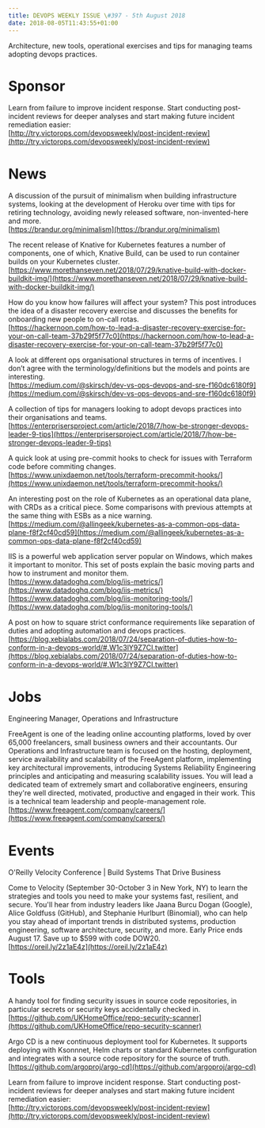 ```yaml
---
title: DEVOPS WEEKLY ISSUE \#397 - 5th August 2018 
date: 2018-08-05T11:43:55+01:00
---
```


Architecture, new tools, operational exercises and tips for managing teams adopting devops practices.


Sponsor
======

Learn from failure to improve incident response. Start conducting post-incident reviews for deeper analyses and start making future incident remediation easier:
<br>[http://try.victorops.com/devopsweekly/post-incident-review](http://try.victorops.com/devopsweekly/post-incident-review)


News
====

A discussion of the pursuit of minimalism when building infrastructure systems, looking at the development of Heroku over time with tips for retiring technology, avoiding newly released software, non-invented-here and more.
<br>[https://brandur.org/minimalism](https://brandur.org/minimalism)


The recent release of Knative for Kubernetes features a number of components, one of which, Knative Build, can be used to run container builds on your Kubernetes cluster.
<br>[https://www.morethanseven.net/2018/07/29/knative-build-with-docker-buildkit-img/](https://www.morethanseven.net/2018/07/29/knative-build-with-docker-buildkit-img/)


How do you know how failures will affect your system? This post introduces the idea of a disaster recovery exercise and discusses the benefits for onboarding new people to on-call rotas.
<br>[https://hackernoon.com/how-to-lead-a-disaster-recovery-exercise-for-your-on-call-team-37b29f5f77c0](https://hackernoon.com/how-to-lead-a-disaster-recovery-exercise-for-your-on-call-team-37b29f5f77c0)


A look at different ops organisational structures in terms of incentives. I don’t agree with the terminology/definitions but the models and points are interesting.
<br>[https://medium.com/@skirsch/dev-vs-ops-devops-and-sre-f160dc6180f9](https://medium.com/@skirsch/dev-vs-ops-devops-and-sre-f160dc6180f9)


A collection of tips for managers looking to adopt devops practices into their organisations and teams.
<br>[https://enterprisersproject.com/article/2018/7/how-be-stronger-devops-leader-9-tips](https://enterprisersproject.com/article/2018/7/how-be-stronger-devops-leader-9-tips)


A quick look at using pre-commit hooks to check for issues with Terraform code before commiting changes.
<br>[https://www.unixdaemon.net/tools/terraform-precommit-hooks/](https://www.unixdaemon.net/tools/terraform-precommit-hooks/)


An interesting post on the role of Kubernetes as an operational data plane, with CRDs as a critical piece. Some comparisons with previous attempts at the same thing with ESBs as a nice warning.
<br>[https://medium.com/@allingeek/kubernetes-as-a-common-ops-data-plane-f8f2cf40cd59](https://medium.com/@allingeek/kubernetes-as-a-common-ops-data-plane-f8f2cf40cd59)


IIS is a powerful web application server popular on Windows, which makes it important to monitor. This set of posts explain the basic moving parts and how to instrument and monitor them.
<br>[https://www.datadoghq.com/blog/iis-metrics/](https://www.datadoghq.com/blog/iis-metrics/)
<br>[https://www.datadoghq.com/blog/iis-monitoring-tools/](https://www.datadoghq.com/blog/iis-monitoring-tools/)


A post on how to square strict conformance requirements like separation of duties and adopting automation and devops practices.
<br>[https://blog.xebialabs.com/2018/07/24/separation-of-duties-how-to-conform-in-a-devops-world/#.W1c3lY9Z7CI.twitter](https://blog.xebialabs.com/2018/07/24/separation-of-duties-how-to-conform-in-a-devops-world/#.W1c3lY9Z7CI.twitter)


Jobs
====

Engineering Manager, Operations and Infrastructure

FreeAgent is one of the leading online accounting platforms, loved by over 65,000 freelancers, small business owners and their accountants. Our Operations and Infrastructure team is focused on the hosting, deployment, service availability and scalability of the FreeAgent platform, implementing key architectural improvements, introducing Systems Reliability Engineering principles and anticipating and measuring scalability issues. You will lead a dedicated team of extremely smart and collaborative engineers, ensuring they're well directed, motivated, productive and engaged in their work. This is a technical team leadership and people-management role.
<br>[https://www.freeagent.com/company/careers/](https://www.freeagent.com/company/careers/)


Events
======

O'Reilly Velocity Conference | Build Systems That Drive Business

Come to Velocity (September 30-October 3 in New York, NY) to learn the strategies and tools you need to make your systems fast, resilient, and secure. You'll hear from industry leaders like Jaana Burcu Dogan (Google), Alice Goldfuss (GitHub), and Stephanie Hurlburt (Binomial), who can help you stay ahead of important trends in distributed systems, production engineering, software architecture, security, and more. Early Price ends August 17. Save up to $599 with code DOW20.
<br>[https://oreil.ly/2z1aE4z](https://oreil.ly/2z1aE4z)


Tools
====

A handy tool for finding security issues in source code repositories, in particular secrets or security keys accidentally checked in.
<br>[https://github.com/UKHomeOffice/repo-security-scanner](https://github.com/UKHomeOffice/repo-security-scanner)


Argo CD is a new continuous deployment tool for Kubernetes. It supports deploying with Ksonnnet, Helm charts or standard Kubernetes configuration and integrates with a source code repository for the source of truth.
<br>[https://github.com/argoproj/argo-cd](https://github.com/argoproj/argo-cd)



Learn from failure to improve incident response. Start conducting post-incident reviews for deeper analyses and start making future incident remediation easier:
<br>[http://try.victorops.com/devopsweekly/post-incident-review](http://try.victorops.com/devopsweekly/post-incident-review)




